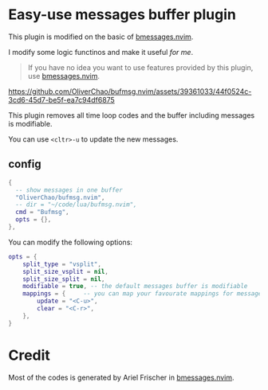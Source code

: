 # Easy-use messages buffer plugin
This plugin is modified on the basic of [bmessages.nvim](https://github.com/ariel-frischer/bmessages.nvim).

I modify some logic functinos and make it useful *for me*.

> If you have no idea you want to use features provided by this plugin, use [bmessages.nvim](https://github.com/ariel-frischer/bmessages.nvim).

https://github.com/OliverChao/bufmsg.nvim/assets/39361033/44f0524c-3cd6-45d7-be5f-ea7c94df6875


This plugin removes all time loop codes and the buffer including messages is modifiable.

You can use `<cltr>-u` to update the new messages.

## config
```lua
{
  -- show messages in one buffer
  "OliverChao/bufmsg.nvim",
  -- dir = "~/code/lua/bufmsg.nvim",
  cmd = "Bufmsg",
  opts = {},
},
```
You can modify the following options:
```lua
opts = {
	split_type = "vsplit",
	split_size_vsplit = nil,
	split_size_split = nil,
	modifiable = true, -- the default messages buffer is modifiable
	mappings = {     -- you can map your favourate mappings for messages updating and clearing.
		update = "<C-u>",
		clear = "<C-r>",
	},
}
```

# Credit
Most of the codes is generated by Ariel Frischer in [bmessages.nvim](https://github.com/ariel-frischer/bmessages.nvim).
